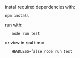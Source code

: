 install required dependencies with:
```
npm install
```

run with:
```
   node run test
```
or view in real time:
```
   HEADLESS=false node run test
```
